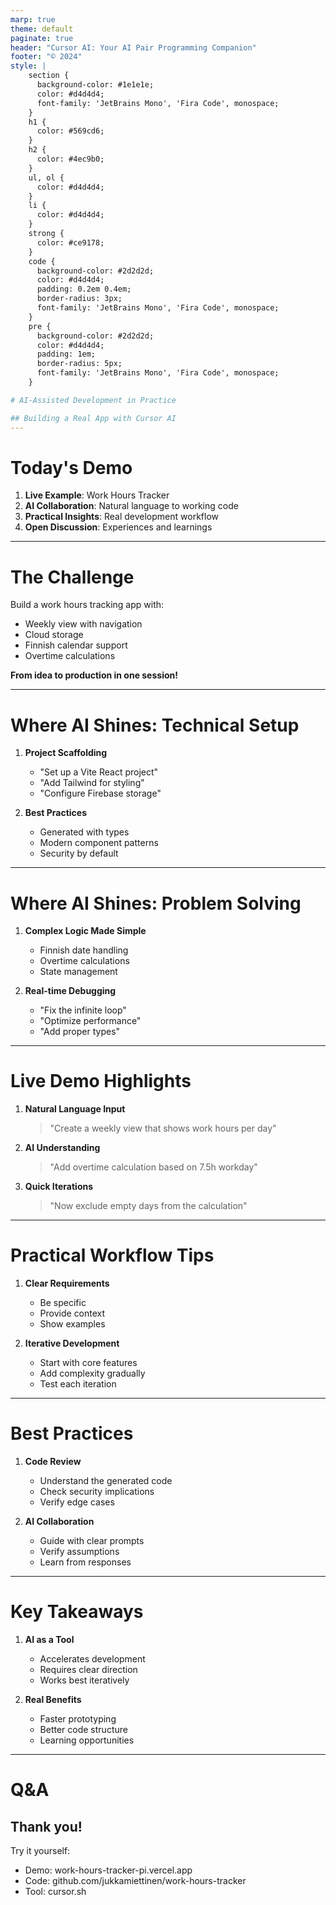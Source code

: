 ```yaml
---
marp: true
theme: default
paginate: true
header: "Cursor AI: Your AI Pair Programming Companion"
footer: "© 2024"
style: |
    section {
      background-color: #1e1e1e;
      color: #d4d4d4;
      font-family: 'JetBrains Mono', 'Fira Code', monospace;
    }
    h1 {
      color: #569cd6;
    }
    h2 {
      color: #4ec9b0;
    }
    ul, ol {
      color: #d4d4d4;
    }
    li {
      color: #d4d4d4;
    }
    strong {
      color: #ce9178;
    }
    code {
      background-color: #2d2d2d;
      color: #d4d4d4;
      padding: 0.2em 0.4em;
      border-radius: 3px;
      font-family: 'JetBrains Mono', 'Fira Code', monospace;
    }
    pre {
      background-color: #2d2d2d;
      color: #d4d4d4;
      padding: 1em;
      border-radius: 5px;
      font-family: 'JetBrains Mono', 'Fira Code', monospace;
    }

# AI-Assisted Development in Practice

## Building a Real App with Cursor AI
---
```


# Today's Demo

1. **Live Example**: Work Hours Tracker
2. **AI Collaboration**: Natural language to working code
3. **Practical Insights**: Real development workflow
4. **Open Discussion**: Experiences and learnings

---

# The Challenge

Build a work hours tracking app with:
- Weekly view with navigation
- Cloud storage
- Finnish calendar support
- Overtime calculations

**From idea to production in one session!**

---

# Where AI Shines: Technical Setup

1. **Project Scaffolding**
   - "Set up a Vite React project"
   - "Add Tailwind for styling"
   - "Configure Firebase storage"

2. **Best Practices**
   - Generated with types
   - Modern component patterns
   - Security by default

---

# Where AI Shines: Problem Solving

1. **Complex Logic Made Simple**
   - Finnish date handling
   - Overtime calculations
   - State management

2. **Real-time Debugging**
   - "Fix the infinite loop"
   - "Optimize performance"
   - "Add proper types"

---

# Live Demo Highlights

1. **Natural Language Input**
   > "Create a weekly view that shows
   work hours per day"

2. **AI Understanding**
   > "Add overtime calculation based
   on 7.5h workday"

3. **Quick Iterations**
   > "Now exclude empty days from
   the calculation"

---

# Practical Workflow Tips

1. **Clear Requirements**
   - Be specific
   - Provide context
   - Show examples

2. **Iterative Development**
   - Start with core features
   - Add complexity gradually
   - Test each iteration

---

# Best Practices

1. **Code Review**
   - Understand the generated code
   - Check security implications
   - Verify edge cases

2. **AI Collaboration**
   - Guide with clear prompts
   - Verify assumptions
   - Learn from responses

---

# Key Takeaways

1. **AI as a Tool**
   - Accelerates development
   - Requires clear direction
   - Works best iteratively

2. **Real Benefits**
   - Faster prototyping
   - Better code structure
   - Learning opportunities

---

# Q&A

## Thank you!

Try it yourself:
- Demo: work-hours-tracker-pi.vercel.app
- Code: github.com/jukkamiettinen/work-hours-tracker
- Tool: cursor.sh
